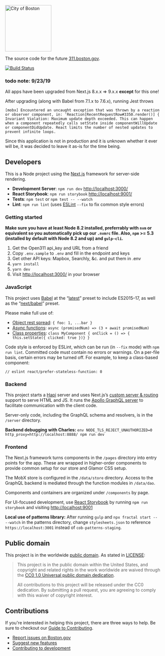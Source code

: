 <img src="https://cloud.githubusercontent.com/assets/9234/19400090/8c20c53c-9222-11e6-937c-02bce55e5301.png" alt="City of Boston" width="150" />

The source code for the future [311.boston.gov](https://311.boston.gov).

[![Build Status](https://travis-ci.org/CityOfBoston/311.svg?branch=develop)](https://travis-ci.org/CityOfBoston/311)

### todo note: 9/23/19

All apps have been upgraded from Next.js 8.x.x => 9.x.x **except** for this one!

After upgrading (along with Babel from 7.1.x to 7.6.x), running Jest throws

```
[mobx] Encountered an uncaught exception that was thrown by a reaction or observer component, in: 'Reaction[RecentRequestRow#3350.render()] { Invariant Violation: Maximum update depth exceeded. This can happen when a component repeatedly calls setState inside componentWillUpdate or componentDidUpdate. React limits the number of nested updates to prevent infinite loops.
```

Since this application is not in production and it is unknown whether it ever will be, it was decided to leave it as-is for the time being.

## Developers

This is a Node project using the [Next.js](https://github.com/zeit/next.js/)
framework for server-side rendering.

- **Development Server**: `npm run dev` <http://localhost:3000/>
- **React Storybook**: `npm run storybook` <http://localhost:9001/>
- **Tests**: `npm test` or `npm test -- --watch`
- **Lint**: `npm run lint` (uses [ESLint](http://eslint.org/) `--fix` to fix common style errors)

### Getting started

**Make sure you have at least Node 8.2 installed, preferrably with `nvm` or
equivalent so you automatically pick up our `.nvmrc` file. Also, `npm` >= 5.3
(installed by default with Node 8.2 and up) and `gulp-cli`.**

1.  Get the Open311 api_key and URL from a friend
1.  Copy `.env.sample` to `.env` and fill in the endpoint and keys
1.  Get other API keys: Mapbox, Searchly, &c. and put them in .env
1.  `yarn install`
1.  `yarn dev`
1.  Visit <http://localhost:3000/> in your browser

### JavaScript

This project uses [Babel](https://babeljs.io/) at the
“[latest](https://babeljs.io/docs/plugins/preset-latest/)” preset to include
ES2015–17, as well as the
“[next/babel](https://github.com/zeit/next.js/blob/master/server/build/babel/preset.js)”
preset.

Please make full use of:

- [Object rest spread](https://babeljs.io/docs/plugins/transform-object-rest-spread/): `{ foo: 1, ...bar }`
- [Async functions](https://babeljs.io/docs/plugins/transform-async-to-generator/): `async (promisedNum) => (3 + await promisedNum)`
- [Class properties](https://babeljs.io/docs/plugins/transform-class-properties/): `class MyComponent { onClick = () => { this.setState({ clicked: true })} }`

Code style is enforced by ESLint, which can be run (in `--fix` mode) with
`npm run lint`. Committed code must contain no errors or warnings. On a per-file
basis, certain errors may be turned off. For example, to keep a class-based
component:

```
// eslint react/prefer-stateless-function: 0
```

### Backend

This project starts a [Hapi](https://hapijs.com/) server and uses Next.js’s
[custom server & routing](https://github.com/zeit/next.js#custom-server-and-routing)
support to serve HTML and JS. It runs the
[Apollo GraphQL server](https://github.com/apollographql/graphql-server) to
facilitate communication with the client code.

Server-only code, including the GraphQL schema and resolvers, is in the
`/server` directory.

**Backend debugging with Charles:**
`env NODE_TLS_REJECT_UNAUTHORIZED=0 http_proxy=http://localhost:8888/ npm run dev`

### Frontend

The Next.js framework turns components in the `/pages` directory into entry
points for the app. These are wrapped in higher-order components to provide
common setup for our store and Glamor CSS setup.

The MobX store is configured in the `/data/store` directory. Access to the
GraphQL backend is mediated through the function modules in `/data/dao`.

Components and containers are organized under `/components` by page.

For UI-focused development, use [React Storybook](https://getstorybook.io/) by
running `npm run storybook` and visiting <http://localhost:9001>

**Local use of patterns library:** After running `gulp` and `npx fractal start -- --watch` in the patterns directory, change `stylesheets.json` to
reference `https://localhost:3001` instead of `cob-patterns-staging`.

## Public domain

This project is in the worldwide [public domain](LICENSE.md). As stated in [LICENSE](LICENSE.md):

> This project is in the public domain within the United States, and copyright and related rights in the work worldwide are waived through the [CC0 1.0 Universal public domain dedication](https://creativecommons.org/publicdomain/zero/1.0/).
>
> All contributions to this project will be released under the CC0 dedication. By submitting a pull request, you are agreeing to comply with this waiver of copyright interest.

## Contributions

If you're interested in helping this project, there are three ways to help. Be sure to checkout our [Guide to Contributing](https://github.com/CityOfBoston/boston.gov/blob/develop/guides/03-contributing-to-boston.gov.md).

- [Report issues on Boston.gov](https://github.com/CityOfBoston/boston.gov/blob/develop/guides/03-contributing-to-boston.gov.md#reporting-bugs)
- [Suggest new features](https://github.com/CityOfBoston/boston.gov/blob/develop/guides/03-contributing-to-boston.gov.md#suggest-new-features)
- [Contributing to development](https://github.com/CityOfBoston/boston.gov/blob/develop/guides/03-contributing-to-boston.gov.md#contributing-to-development)

